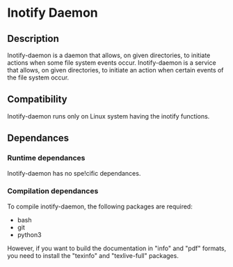 # Inotify Daemon

## Description
Inotify-daemon is a daemon that allows, on given directories, to
initiate actions when some file system events occur. Inotify-daemon is
a service that allows, on given directories, to initiate an action
when certain events of the file system occur.

## Compatibility
Inotify-daemon runs only on Linux system having the inotify functions.

## Dependances
### Runtime dependances
Inotify-daemon has no spe!cific dependances.

### Compilation dependances
To compile inotify-daemon, the following packages are required:
- bash
- git
- python3

However, if you want to build the documentation in "info" and "pdf" formats,
you need to install the "texinfo" and "texlive-full" packages.
